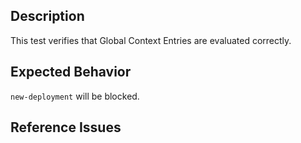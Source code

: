 ## Description

This test verifies that Global Context Entries are evaluated correctly.

## Expected Behavior

`new-deployment` will be blocked.

## Reference Issues
